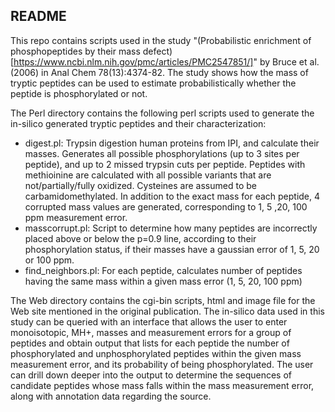 ## README ##
This repo contains scripts used in the study "(Probabilistic enrichment of phosphopeptides by their mass defect)[https://www.ncbi.nlm.nih.gov/pmc/articles/PMC2547851/]" by Bruce et al. (2006) in Anal Chem 78(13):4374-82. The study shows how the mass of tryptic peptides can be used to estimate probabilistically whether the peptide is phosphorylated or not. 

The Perl directory contains the following perl scripts used to generate the in-silico generated tryptic peptides and their characterization:

* digest.pl: Trypsin digestion human proteins from IPI, and calculate their masses.
    Generates all possible phosphorylations (up to 3 sites per peptide), and up to 2 missed 
    trypsin cuts per peptide. Peptides with methioinine are calculated with all possible variants 
    that are not/partially/fully oxidized. Cysteines are assumed to be carbamidomethylated. 
    In addition to the exact mass for each peptide, 4 corrupted mass values are generated, 
    corresponding to 1, 5 ,20, 100 ppm measurement error. 
* masscorrupt.pl: Script to determine how many peptides are incorrectly placed
    above or below the p=0.9 line, according to their phosphorylation status, if their masses 
    have a gaussian error of 1, 5, 20 or 100 ppm.
* find_neighbors.pl: For each peptide, calculates number of peptides having the same mass within 
    a given mass error (1, 5, 20, 100 ppm)

The Web directory contains the cgi-bin scripts, html and image file for the Web site mentioned in the original publication. The in-silico data used in this study can be queried with an interface that allows the user to enter monoisotopic, MH+, masses and measurement errors for a group of peptides and obtain output that lists for each peptide the number of phosphorylated and unphosphorylated peptides within the given mass measurement error, and its probability of being phosphorylated. The user can drill down deeper into the output to determine the sequences of candidate peptides whose mass falls within the mass measurement error, along with annotation data regarding the source. 

